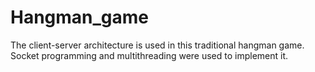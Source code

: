 # Hangman_game
The client-server architecture is used in this traditional hangman game. Socket programming and multithreading were used to implement it.
